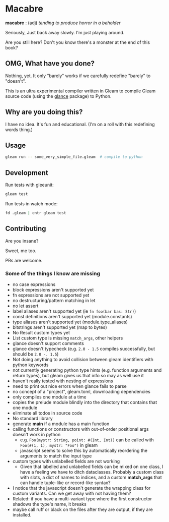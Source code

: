 # Macabre

**macabre** : (adj) _tending to produce horror in a beholder_

Seriously, Just back away slowly. I'm just playing around.

Are you still here? Don't you know there's a monster at the end of this book?

## OMG, What have you done?

Nothing, yet. It only "barely" works if we carefully redefine "barely" to "doesn't".

This is an ultra experimental compiler written in Gleam to compile Gleam source code (using
the [glance](https://hexdocs.pm/glance/) package) to Python.

## Why are you doing this?

I have no idea. It's fun and educational. (I'm on a roll with this redefining words thing.)

## Usage

```sh
gleam run -- some_very_simple_file.gleam  # compile to python
```

## Development

Run tests with gleeunit:

```sh
gleam test
```

Run tests in watch mode:

```sh
fd .gleam | entr gleam test
```

## Contributing

Are you insane?

Sweet, me too.

PRs are welcome.

### Some of the things I know are missing

- no case expressions
- block expressions aren't supported yet
- fn expressions are not supported yet
- no destructuring/pattern matching in let
- no let assert
- label aliases aren't supported yet (ie `fn foo(bar bas: Str)`)
- const definitions aren't supported yet (module.constants)
- type aliases aren't supported yet (module.type_aliases)
- bitstrings aren't supported yet (map to bytes)
- No Result custom types yet
- List custom type is missing `match_args`, other helpers
- glance doesn't support comments
- glance doesn't typecheck (e.g. `2.0 - 1.5` compiles successfully, but should be `2.0 -. 1.5`)
- Not doing anything to avoid collision between gleam identifiers with python keywords
- not currently generating python type hints (e.g. function arguments and return types), but gleam gives us that info so may as well use it
- haven't really tested with nesting of expressions
- need to print out nice errors when glance fails to parse
- no concept of a "project", gleam.toml, downloading dependencies
- only compiles one module at a time
- copies the prelude module blindly into the directory that contains that one module
- eliminate all todos in source code
- No standard library
- generate **main** if a module has a main function
- calling functions or constructors with out-of-order positional args doesn't work in python
  - e.g. `Foo(mystr: String, point: #(Int, Int))` can be called with `Foo(#(1, 1), mystr: "Foo")` in gleam
  - javascript seems to solve this by automatically reordering the arguments to match the input type
- custom types with unlabelled fields are not working
  - Given that labelled and unlabelled fields can be mixed on one class, I have a feeling we have to ditch dataclasses. Probably a custom class with slots, a dict of names to indices, and a custom **match_args** that can handle tuple-like _or_ record-like syntax?
- I notice that the javascript doesn't generate the wrapping class for custom variants. Can we get away with not having them?
- Related: if you have a multi-variant type where the first constructor shadows the type's name, it breaks
- maybe call ruff or black on the files after they are output, if they are installed.
